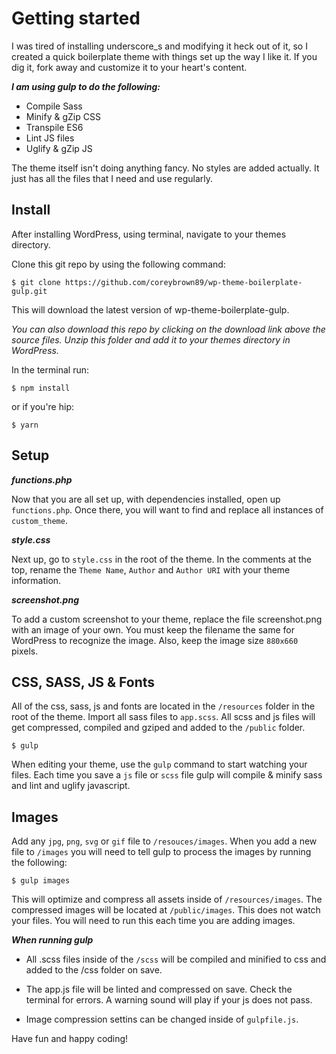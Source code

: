 # Getting started

I was tired of installing underscore_s and modifying it heck out of it, so I created a quick boilerplate theme with things set up the way I like it. If you dig it, fork away and customize it to your heart's content.

***I am using gulp to do the following:***
- Compile Sass
- Minify & gZip CSS
- Transpile ES6
- Lint JS files
- Uglify & gZip JS

The theme itself isn't doing anything fancy. No styles are added actually. It just has all the files that I need and use regularly.


## Install
After installing WordPress, using terminal, navigate to your themes directory.

Clone this git repo by using the following command:

```
$ git clone https://github.com/coreybrown89/wp-theme-boilerplate-gulp.git
```

This will download the latest version of wp-theme-boilerplate-gulp.

*You can also download this repo by clicking on the download link above the source files. Unzip this folder and add it to your themes directory in WordPress.*

In the terminal run:
```
$ npm install
```
or if you're hip:
```
$ yarn
```

## Setup

***functions.php***

Now that you are all set up, with dependencies installed, open up `functions.php`. Once there, you will want to find and replace all instances of `custom_theme`.

***style.css***

Next up, go to `style.css` in the root of the theme. In the comments at the top, rename the `Theme Name`, `Author` and `Author URI` with your theme information.

***screenshot.png***

To add a custom screenshot to your theme, replace the file screenshot.png with an image of your own. You must keep the filename the same for WordPress to recognize the image. Also, keep the image size `880x660` pixels.


## CSS, SASS, JS & Fonts

All of the css, sass, js and fonts are located in the `/resources` folder in the root of the theme. Import all sass files to `app.scss`. All scss and js files will get compressed, compiled and gziped and added to the `/public` folder.

```
$ gulp
```

When editing your theme, use the `gulp` command to start watching your files. Each time you save a `js` file or `scss` file gulp will compile & minify sass and lint and uglify javascript.


## Images

Add any `jpg`, `png`, `svg` or `gif` file to `/resouces/images`. When you add a new file to `/images` you will need to tell gulp to process the images by running the following:

```
$ gulp images
```

This will optimize and compress all assets inside of `/resources/images`. The compressed images will be located at `/public/images`. This does not watch your files. You will need to run this each time you are adding images.

***When running gulp***

- All .scss files inside of the `/scss` will be compiled and minified to css and added to the /css folder on save.

- The app.js file will be linted and compressed on save. Check the terminal for errors. A warning sound will play if your js does not pass.

- Image compression settins can be changed inside of `gulpfile.js`.


Have fun and happy coding!
